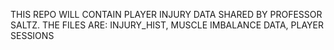 THIS REPO WILL CONTAIN PLAYER INJURY DATA SHARED BY PROFESSOR SALTZ. 
THE FILES ARE: INJURY_HIST, MUSCLE IMBALANCE DATA, PLAYER SESSIONS
